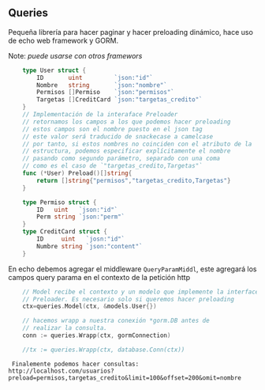 ## Queries
 
Pequeña librería para hacer paginar y hacer preloading dinámico, 
hace uso de echo web framework y GORM.

Note: _puede usarse con otros framewors_


```go
    type User struct {
        ID       uint         `json:"id"`
        Nombre   string       `json:"nombre"`
        Permisos []Permiso    `json:"permisos"`
        Targetas []CreditCard `json:"targetas_credito"`
    }
    // Implementación de la interaface Preloader
    // retornamos los campos a los que podemos hacer preloading
    // estos campos son el nombre puesto en el json tag
    // este valor será traducido de snackecase a camelcase
    // por tanto, si estos nombres no coinciden con el atributo de la
    // estructura, podemos especificar explícitamente el nombre
    // pasando como segundo parámetro, separado con una coma
    // como es el caso de `"targetas_credito,Targetas"`
    func (*User) Preload()[]string{        
        return []string{"permisos","targetas_credito,Targetas"}
    }

    type Permiso struct {
        ID   uint   `json:"id"`
        Perm string `json:"perm"`
    }
    type CreditCard struct {
        ID     uint   `josn:"id"`
        Numbre string `json:"content"`
    }
```

En echo debemos agregar el middleware `QueryParamMiddl`, este agregará los campos query parama en el contexto de la petición http

```go
    // Model recibe el contexto y un modelo que implemente la interface
    // Preloader. Es necesario solo si queremos hacer preloading
    ctx=queries.Model(ctx, &models.User{}) 
```

```go
    // hacemos wrapp a nuestra conexión *gorm.DB antes de
    // realizar la consulta.
    conn := queries.Wrapp(ctx, gormConnection)

    //tx := queries.Wrapp(ctx, database.Conn(ctx))
```

     Finalemente podemos hacer consultas:
    http://localhost.com/usuarios?preload=permisos,targetas_credito&limit=100&offset=200&omit=nombre